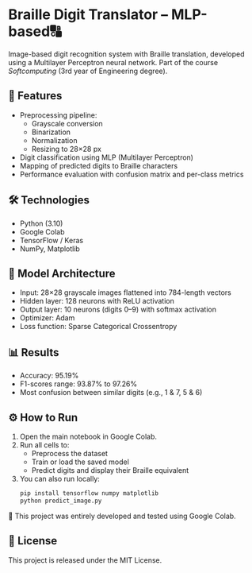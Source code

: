 # Braille Digit Translator – MLP-based🔠

Image-based digit recognition system with Braille translation, developed using a Multilayer Perceptron neural network. Part of the course *Softcomputing* (3rd year of Engineering degree).

## 🚀 Features

- Preprocessing pipeline:
  - Grayscale conversion
  - Binarization
  - Normalization
  - Resizing to 28×28 px
- Digit classification using MLP (Multilayer Perceptron)
- Mapping of predicted digits to Braille characters
- Performance evaluation with confusion matrix and per-class metrics

## 🛠️ Technologies

- Python (3.10)
- Google Colab
- TensorFlow / Keras
- NumPy, Matplotlib

## 🧠 Model Architecture

- Input: 28×28 grayscale images flattened into 784-length vectors
- Hidden layer: 128 neurons with ReLU activation
- Output layer: 10 neurons (digits 0–9) with softmax activation
- Optimizer: Adam
- Loss function: Sparse Categorical Crossentropy

## 📊 Results

- Accuracy: 95.19%
- F1-scores range: 93.87% to 97.26%
- Most confusion between similar digits (e.g., 1 & 7, 5 & 6)

## ⚙️ How to Run

1. Open the main notebook in Google Colab.
2. Run all cells to:
   - Preprocess the dataset
   - Train or load the saved model
   - Predict digits and display their Braille equivalent
3. You can also run locally:
   ```bash
   pip install tensorflow numpy matplotlib
   python predict_image.py

📌 This project was entirely developed and tested using Google Colab.

## 📝 License

This project is released under the MIT License.
